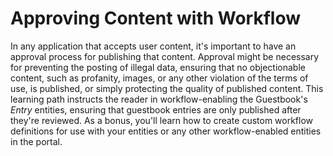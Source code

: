 # Approving Content with Workflow

In any application that accepts user content, it's important to have an
approval process for publishing that content. Approval might be necessary for
preventing the posting of illegal data, ensuring that no objectionable content,
such as profanity, images, or any other violation of the terms of use, is
published, or simply protecting the quality of published content. This learning
path instructs the reader in workflow-enabling the Guestbook's *Entry* entities,
ensuring that guestbook entries are only published after they're reviewed. As a
bonus, you'll learn how to create custom workflow definitions
for use with your entities or any other workflow-enabled entities in the
portal.

<!-- When workflow is enabled for the Guestbook App, add a screenshot -->


